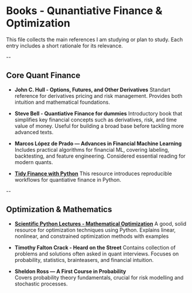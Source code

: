 # Books - Qunantiative Finance & Optimization

This file collects the main references I am studying or plan to study. Each entry includes a short rationale for its relevance.

--

## Core Quant Finance

- **John C. Hull - Options, Futures, and Other Derivatives**
  Standart reference for derivatives pricing and risk management. Provides both intuition and mathematical foundations.

- **Steve Bell - Quantiative Finance for dummies**
  Introductory book that simplifies key financial concepts such as derivatives, risk, and time value of money. Useful for building a broad base before tackling more advanced texts.
  
- **Marcos López de Prado — Advances in Financial Machine Learning**  
  Includes practical algorithms for financial ML, covering labeling, backtesting, and feature engineering. Considered essential reading for modern quants.

- **[Tidy Finance with Python](https://www.tidy-finance.org/python)**
  This resource introduces reproducible workflows for quantiative finance in Python.

--
## Optimization & Mathematics
- **[Scientific Python Lectures - Mathematical Optimization](https://lectures.scientific-python.org/advanced/mathematical_optimization/index.html)**
  A good, solid resource for optimization techniques using Python. Explains linear, nonlinear, and constrained optimization methods with examples

- **Timothy Falton Crack - Heard on the Street**
    Contains collection of problems and solutions often asked in quant interviews. Focuses on probability, statistics, brainteasers, and financial intuition.

- **Sheldon Ross — A First Course in Probability**  
  Covers probability theory fundamentals, crucial for risk modelling and stochastic processes.
  
